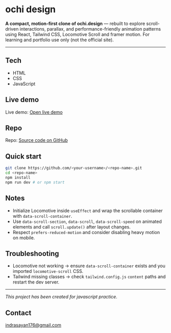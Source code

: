 # ochi design

**A compact, motion-first clone of ochi.design** — rebuilt to explore scroll-driven interactions, parallax, and performance-friendly animation patterns using React, Tailwind CSS, Locomotive Scroll and framer motion. For learning and portfolio use only (not the official site).

---

## Tech

* HTML
* CSS
* JavaScript

## Live demo

Live demo: [Open live demo](https://sayanindra83.github.io/Weather-app/)

## Repo

Repo: [Source code on GitHub](https://github.com/SayanIndra83/Weather-app/tree/main)


## Quick start

```bash
git clone https://github.com/<your-username>/<repo-name>.git
cd <repo-name>
npm install
npm run dev # or npm start
```

## Notes

* Initialize Locomotive inside `useEffect` and wrap the scrollable container with `data-scroll-container`.
* Use `data-scroll-section`, `data-scroll`, `data-scroll-speed` on animated elements and call `scroll.update()` after layout changes.
* Respect `prefers-reduced-motion` and consider disabling heavy motion on mobile.

## Troubleshooting

* Locomotive not working → ensure `data-scroll-container` exists and you imported `locomotive-scroll` CSS.
* Tailwind missing classes → check `tailwind.config.js` `content` paths and restart the dev server.

---

*This project has been created for javascript practice.*

## Contact
indrasayan176@gmail.com
